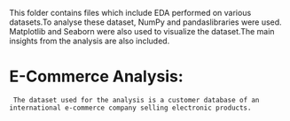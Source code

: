 This folder contains files which include EDA performed on various datasets.To analyse these dataset, NumPy and pandaslibraries were used. Matplotlib and Seaborn were also used to visualize the dataset.The main insights from the analysis are also included.
# E-Commerce Analysis:
     The dataset used for the analysis is a customer database of an international e-commerce company selling electronic products.

